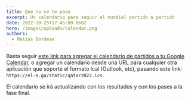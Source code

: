 ```yaml
---
title: Que no se te pase
excerpt: Un calendario para seguir el mundial partido a partido
date: 2022-10-25T17:45:00.068Z
hero: /images/uploads/calendar.png
authors:
  - Matias Bordese
---
```


Basta seguir [este link para agregar el calendario de partidos a tu Google Calendar](https://www.google.com/calendar/render?cid=webcal://https://el-e.ga/static/qatar2022.ics), o agregar un calendario desde una URL para cualquier otra aplicación que soporte el formato Ical (Outlook, etc), pasando este link: `https://el-e.ga/static/qatar2022.ics`.

El calendario se irá actualizando con los resultados y con los pases a la fase final.